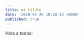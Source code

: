 ```yaml
---
title: mi titulo
date: '2018-04-20 10:10:15 +0000'
published: true
---
```

Hola a todos!
<amp-img src="/amplify//assets/images/logo.jpg" alt="Welcome" height="400" width="800"></amp-img>
